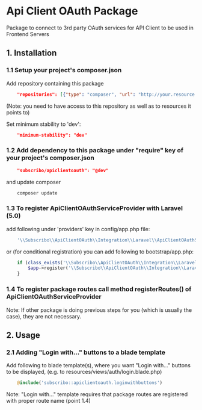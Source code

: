 # Api Client OAuth Package

Package to connect to 3rd party OAuth services for API Client to be used in Frontend Servers

## 1. Installation

### 1.1 Setup your project's composer.json

Add repository containing this package

```json
    "repositories": [{"type": "composer", "url": "http://your.resource.url"}],
```

(Note: you need to have access to this repository as well as to resources it points to)

Set minimum stability to 'dev':

```json
    "minimum-stability": "dev"
```

### 1.2 Add dependency to this package under "require" key of your project's composer.json

```json
    "subscribo/apiclientoauth": "@dev"
```

and update composer

```sh
    composer update
```

### 1.3 To register ApiClientOAuthServiceProvider with Laravel (5.0)

add following under 'providers' key in config/app.php file:

```php
    '\\Subscribo\\ApiClientOAuth\\Integration\\Laravel\\ApiClientOAuthServiceProvider',
```

or (for conditional registration) you can add following to bootstrap/app.php:

```php
    if (class_exists('\\Subscribo\\ApiClientOAuth\\Integration\\Laravel\\ApiClientOAuthServiceProvider')) {
        $app->register('\\Subscribo\\ApiClientOAuth\\Integration\\Laravel\\ApiClientOAuthServiceProvider');
    }
```

### 1.4 To register package routes call method registerRoutes() of ApiClientOAuthServiceProvider

Note: If other package is doing previous steps for you (which is usually the case), they are not necessary.

## 2. Usage

### 2.1 Adding "Login with..." buttons to a blade template

Add following to blade template(s), where you want "Login with..." buttons to be displayed,
(e.g. to resources/views/auth/login.blade.php)
```php
    @include('subscribo::apiclientoauth.loginwithbuttons')
```

Note: "Login with..." template requires that package routes are registered with proper route name (point 1.4)

